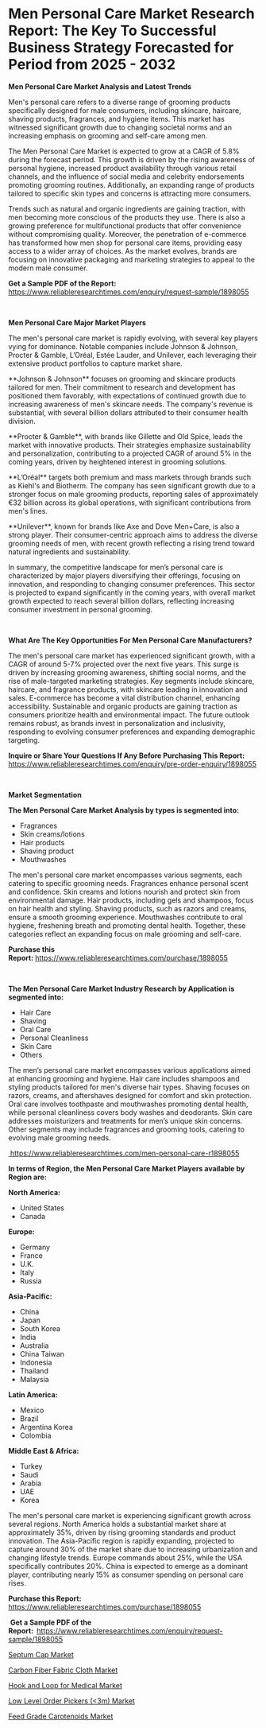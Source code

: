 <p><h1>Men Personal Care Market Research Report: The Key To Successful Business Strategy Forecasted for Period from 2025 - 2032</h1></p><p><strong>Men Personal Care Market Analysis and Latest Trends</strong></p>
<p><p>Men's personal care refers to a diverse range of grooming products specifically designed for male consumers, including skincare, haircare, shaving products, fragrances, and hygiene items. This market has witnessed significant growth due to changing societal norms and an increasing emphasis on grooming and self-care among men.</p><p>The Men Personal Care Market is expected to grow at a CAGR of 5.8% during the forecast period. This growth is driven by the rising awareness of personal hygiene, increased product availability through various retail channels, and the influence of social media and celebrity endorsements promoting grooming routines. Additionally, an expanding range of products tailored to specific skin types and concerns is attracting more consumers.</p><p>Trends such as natural and organic ingredients are gaining traction, with men becoming more conscious of the products they use. There is also a growing preference for multifunctional products that offer convenience without compromising quality. Moreover, the penetration of e-commerce has transformed how men shop for personal care items, providing easy access to a wider array of choices. As the market evolves, brands are focusing on innovative packaging and marketing strategies to appeal to the modern male consumer.</p></p>
<p><strong>Get a Sample PDF of the Report:&nbsp;</strong> <a href="https://www.reliableresearchtimes.com/enquiry/request-sample/1898055?utm_campaign=2176&utm_medium=2&utm_source=Github&utm_content=ia&utm_term=05022025&utm_id=men-personal-care">https://www.reliableresearchtimes.com/enquiry/request-sample/1898055</a></p>
<p>&nbsp;</p>
<p><strong>Men Personal Care Major Market Players</strong></p>
<p><p>The men's personal care market is rapidly evolving, with several key players vying for dominance. Notable companies include Johnson & Johnson, Procter & Gamble, L’Oréal, Estée Lauder, and Unilever, each leveraging their extensive product portfolios to capture market share.</p><p>**Johnson & Johnson** focuses on grooming and skincare products tailored for men. Their commitment to research and development has positioned them favorably, with expectations of continued growth due to increasing awareness of men's skincare needs. The company's revenue is substantial, with several billion dollars attributed to their consumer health division.</p><p>**Procter & Gamble**, with brands like Gillette and Old Spice, leads the market with innovative products. Their strategies emphasize sustainability and personalization, contributing to a projected CAGR of around 5% in the coming years, driven by heightened interest in grooming solutions.</p><p>**L’Oréal** targets both premium and mass markets through brands such as Kiehl's and Biotherm. The company has seen significant growth due to a stronger focus on male grooming products, reporting sales of approximately €32 billion across its global operations, with significant contributions from men's lines.</p><p>**Unilever**, known for brands like Axe and Dove Men+Care, is also a strong player. Their consumer-centric approach aims to address the diverse grooming needs of men, with recent growth reflecting a rising trend toward natural ingredients and sustainability.</p><p>In summary, the competitive landscape for men’s personal care is characterized by major players diversifying their offerings, focusing on innovation, and responding to changing consumer preferences. This sector is projected to expand significantly in the coming years, with overall market growth expected to reach several billion dollars, reflecting increasing consumer investment in personal grooming.</p></p>
<p>&nbsp;</p>
<p><strong>What Are The Key Opportunities For Men Personal Care Manufacturers?</strong></p>
<p><p>The men's personal care market has experienced significant growth, with a CAGR of around 5-7% projected over the next five years. This surge is driven by increasing grooming awareness, shifting social norms, and the rise of male-targeted marketing strategies. Key segments include skincare, haircare, and fragrance products, with skincare leading in innovation and sales. E-commerce has become a vital distribution channel, enhancing accessibility. Sustainable and organic products are gaining traction as consumers prioritize health and environmental impact. The future outlook remains robust, as brands invest in personalization and inclusivity, responding to evolving consumer preferences and expanding demographic targeting.</p></p>
<p><strong>Inquire or Share Your Questions If Any Before Purchasing This Report:</strong> <a href="https://www.reliableresearchtimes.com/enquiry/pre-order-enquiry/1898055?utm_campaign=2176&utm_medium=2&utm_source=Github&utm_content=ia&utm_term=05022025&utm_id=men-personal-care">https://www.reliableresearchtimes.com/enquiry/pre-order-enquiry/1898055</a></p>
<p>&nbsp;</p>
<p><strong>Market Segmentation</strong></p>
<p><strong>The Men Personal Care Market Analysis by types is segmented into:</strong></p>
<p><ul><li>Fragrances</li><li>Skin creams/lotions</li><li>Hair products</li><li>Shaving product</li><li>Mouthwashes</li></ul></p>
<p><p>The men's personal care market encompasses various segments, each catering to specific grooming needs. Fragrances enhance personal scent and confidence. Skin creams and lotions nourish and protect skin from environmental damage. Hair products, including gels and shampoos, focus on hair health and styling. Shaving products, such as razors and creams, ensure a smooth grooming experience. Mouthwashes contribute to oral hygiene, freshening breath and promoting dental health. Together, these categories reflect an expanding focus on male grooming and self-care.</p></p>
<p><strong>Purchase this Report:&nbsp;</strong><a href="https://www.reliableresearchtimes.com/purchase/1898055?utm_campaign=2176&utm_medium=2&utm_source=Github&utm_content=ia&utm_term=05022025&utm_id=men-personal-care">https://www.reliableresearchtimes.com/purchase/1898055</a></p>
<p>&nbsp;</p>
<p><strong>The Men Personal Care Market Industry Research by Application is segmented into:</strong></p>
<p><ul><li>Hair Care</li><li>Shaving</li><li>Oral Care</li><li>Personal Cleanliness</li><li>Skin Care</li><li>Others</li></ul></p>
<p><p>The men’s personal care market encompasses various applications aimed at enhancing grooming and hygiene. Hair care includes shampoos and styling products tailored for men's diverse hair types. Shaving focuses on razors, creams, and aftershaves designed for comfort and skin protection. Oral care involves toothpaste and mouthwashes promoting dental health, while personal cleanliness covers body washes and deodorants. Skin care addresses moisturizers and treatments for men’s unique skin concerns. Other segments may include fragrances and grooming tools, catering to evolving male grooming needs.</p></p>
<p><a href="https://www.reliableresearchtimes.com/men-personal-care-r1898055?utm_campaign=2176&utm_medium=2&utm_source=Github&utm_content=ia&utm_term=05022025&utm_id=men-personal-care">&nbsp;https://www.reliableresearchtimes.com/men-personal-care-r1898055</a></p>
<p><strong>In terms of Region, the Men Personal Care Market Players available by Region are:</strong></p>
<p>
    <p> <strong> North America: </strong>
        <ul>
            <li>United States</li>
            <li>Canada</li>
        </ul>
        </p> 
    <p> <strong> Europe: </strong>
        <ul>
            <li>Germany</li>
            <li>France</li>
            <li>U.K.</li>
            <li>Italy</li>
            <li>Russia</li>
        </ul>
        </p> 
    <p> <strong> Asia-Pacific: </strong>
        <ul>
            <li>China</li>
            <li>Japan</li>
            <li>South Korea</li>
            <li>India</li>
            <li>Australia</li>
            <li>China Taiwan</li>
            <li>Indonesia</li>
            <li>Thailand</li>
            <li>Malaysia</li>
        </ul>
        </p> 
    <p> <strong> Latin America: </strong>
        <ul>
            <li>Mexico</li>
            <li>Brazil</li>
            <li>Argentina Korea</li>
            <li>Colombia</li>
        </ul>
        </p> 
    <p> <strong> Middle East & Africa: </strong>
        <ul>
            <li>Turkey</li>
            <li>Saudi</li>
            <li>Arabia</li>
            <li>UAE</li>
            <li>Korea</li>
        </ul>
    </p>
    </p>
<p><p>The men's personal care market is experiencing significant growth across several regions. North America holds a substantial market share at approximately 35%, driven by rising grooming standards and product innovation. The Asia-Pacific region is rapidly expanding, projected to capture around 30% of the market share due to increasing urbanization and changing lifestyle trends. Europe commands about 25%, while the USA specifically contributes 20%. China is expected to emerge as a dominant player, contributing nearly 15% as consumer spending on personal care rises.</p></p>
<p><strong>Purchase this Report: </strong><a href="https://www.reliableresearchtimes.com/purchase/1898055?utm_campaign=2176&utm_medium=2&utm_source=Github&utm_content=ia&utm_term=05022025&utm_id=men-personal-care">https://www.reliableresearchtimes.com/purchase/1898055</a></p>
<p>&nbsp;<strong>Get a Sample PDF of the Report:&nbsp;&nbsp;</strong><a href="https://www.reliableresearchtimes.com/enquiry/request-sample/1898055?utm_campaign=2176&utm_medium=2&utm_source=Github&utm_content=ia&utm_term=05022025&utm_id=men-personal-care">https://www.reliableresearchtimes.com/enquiry/request-sample/1898055</a></p>
<p><strong></strong></p>
<p><p><a href="https://www.linkedin.com/pulse/rising-septum-cap-market-key-drivers-62-cagr-growth-from-zolmc?utm_campaign=2176&utm_medium=2&utm_source=Github&utm_content=ia&utm_term=05022025&utm_id=men-personal-care">Septum Cap Market</a></p><p><a href="https://www.linkedin.com/pulse/carbon-fiber-fabric-cloth-market-report-exploring-growth-8moyc?utm_campaign=2176&utm_medium=2&utm_source=Github&utm_content=ia&utm_term=05022025&utm_id=men-personal-care">Carbon Fiber Fabric Cloth Market</a></p><p><a href="https://www.linkedin.com/pulse/hook-loop-medical-market-forecast-highlights-2025-2032-krruf?utm_campaign=2176&utm_medium=2&utm_source=Github&utm_content=ia&utm_term=05022025&utm_id=men-personal-care">Hook and Loop for Medical Market</a></p><p><a href="https://www.linkedin.com/pulse/driving-forces-global-low-level-order-pickers-3m-market-06ujf?utm_campaign=2176&utm_medium=2&utm_source=Github&utm_content=ia&utm_term=05022025&utm_id=men-personal-care">Low Level Order Pickers (<3m) Market</a></p><p><a href="https://www.linkedin.com/pulse/feed-grade-carotenoids-market-expected-see-strong-growth-jbw4e?utm_campaign=2176&utm_medium=2&utm_source=Github&utm_content=ia&utm_term=05022025&utm_id=men-personal-care">Feed Grade Carotenoids Market</a></p></p>